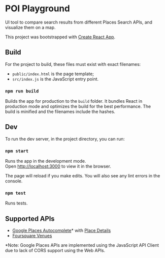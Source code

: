 # POI Playground

UI tool to compare search results from different Places Search APIs, and visualize them on a map.

This project was bootstrapped with [Create React App](https://github.com/facebookincubator/create-react-app).

## Build
For the project to build, these files must exist with exact filenames:

* `public/index.html` is the page template;
* `src/index.js` is the JavaScript entry point.

### `npm run build`

Builds the app for production to the `build` folder. It bundles React in production mode and optimizes the build for the best performance. The build is minified and the filenames include the hashes. 


## Dev

To run the dev server, in the project directory, you can run:

### `npm start`

Runs the app in the development mode.<br>
Open [http://localhost:3000](http://localhost:3000) to view it in the browser.

The page will reload if you make edits. You will also see any lint errors in the console.

### `npm test`

Runs tests.


## Supported APIs
* [Google Places Autocomplete](https://developers.google.com/places/web-service/autocomplete)* with [Place Details](https://developers.google.com/places/web-service/details)
* [Foursquare Venues](https://developer.foursquare.com/docs/venues/venues)

*Note: Google Places APIs are implemented using the JavaScript API Client due to lack of CORS support using the Web APIs.